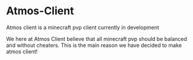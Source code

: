 # Atmos-Client
Atmos client is a minecraft pvp client currently in development

We here at Atmos Client believe that all minecraft pvp should be balanced and without cheaters. This is the main reason we have decided to make atmos client!
